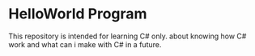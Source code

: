 # HelloWorld Program
This repository is intended for learning C# only. 
about knowing how C# work and what can i make with C# in a future.
